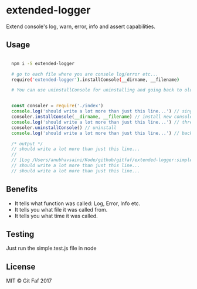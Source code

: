 # extended-logger

Extend console's log, warn, error, info and assert capabilities.

## Usage

```bash

  npm i -S extended-logger

  # go to each file where you are console log/error etc...
  require('extended-logger').installConsole(__dirname, __filename)

  # You can use uninstallConsole for uninstalling and going back to older console functions

```

```javascript

  const consoler = require('./index')
  console.log('should write a lot more than just this line...') // single line
  consoler.installConsole(__dirname, __filename) // install new console functions
  console.log('should write a lot more than just this line...') // three lines: empty, fancy log, actual message
  consoler.uninstallConsole() // uninstall
  console.log('should write a lot more than just this line...') // back to boring

  /* output */
  // should write a lot more than just this line...
  //
  // [Log /Users/anubhavsaini/Kode/github/gitfaf/extended-logger:simple.test.js 1505751626284]
  // should write a lot more than just this line...
  // should write a lot more than just this line...

```

## Benefits

- It tells what function was called: Log, Error, Info etc.
- It tells you what file it was called from.
- It tells you what time it was called.

## Testing

Just run the simple.test.js file in node

## License

MIT &copy; Git Faf 2017
